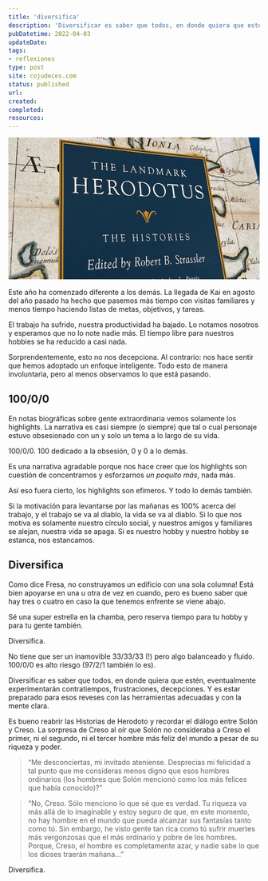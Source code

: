```yaml
---
title: 'diversifica'
description: 'Diversificar es saber que todos, en donde quiera que estén, eventualmente experimentarán contratiempos, frustraciones, decepciones. Y es estar preparado para esos reveses con las herramientas adecuadas y con la mente clara.'
pubDatetime: 2022-04-03
updateDate: 
tags: 
- reflexiones
type: post
site: cojudeces.com
status: published
url: 
created: 
completed: 
resources:
---
```

![](../../assets/images/2022/2022-04-Herodotus.jpeg)

Este año ha comenzado diferente a los demás. La llegada de Kai en agosto del año pasado ha hecho que pasemos más tiempo con visitas familiares y menos tiempo haciendo listas de metas, objetivos, y tareas.

El trabajo ha sufrido, nuestra productividad ha bajado. Lo notamos nosotros y esperamos que no lo note nadie más. El tiempo libre para nuestros hobbies se ha reducido a casi nada.

Sorprendentemente, esto no nos decepciona. Al contrario: nos hace sentir que hemos adoptado un enfoque inteligente. Todo esto de manera involuntaria, pero al menos observamos lo que está pasando.

## 100/0/0

En notas biográficas sobre gente extraordinaria vemos solamente los highlights. La narrativa es casi siempre (o siempre) que tal o cual personaje estuvo obsesionado con un y solo un tema a lo largo de su vida.

100/0/0. 100 dedicado a la obsesión, 0 y 0 a lo demás.

Es una narrativa agradable porque nos hace creer que los highlights son cuestión de concentrarnos y esforzarnos _un poquito más_, nada más.

Así eso fuera cierto, los highlights son efímeros. Y todo lo demás también.

Si la motivación para levantarse por las mañanas es 100% acerca del trabajo, y el trabajo se va al diablo, la vida se va al diablo. Si lo que nos motiva es solamente nuestro círculo social, y nuestros amigos y familiares se alejan, nuestra vida se apaga. Si es nuestro hobby y nuestro hobby se estanca, nos estancamos.

## Diversifica

Como dice Fresa, no construyamos un edificio con una sola columna! Está bien apoyarse en una u otra de vez en cuando, pero es bueno saber que hay tres o cuatro en caso la que tenemos enfrente se viene abajo.

Sé una super estrella en la chamba, pero reserva tiempo para tu hobby y para tu gente también.

Diversifica.

No tiene que ser un inamovible 33/33/33 (!) pero algo balanceado y fluido. 100/0/0 es alto riesgo (97/2/1 también lo es).

Diversificar es saber que todos, en donde quiera que estén, eventualmente experimentarán contratiempos, frustraciones, decepciones. Y es estar preparado para esos reveses con las herramientas adecuadas y con la mente clara.

Es bueno reabrir las Historias de Herodoto y recordar el diálogo entre Solón y Creso. La sorpresa de Creso al oír que Solón no consideraba a Creso el primer, ni el segundo, ni el tercer hombre más feliz del mundo a pesar de su riqueza y poder.

> “Me desconciertas, mi invitado ateniense. Desprecias mi felicidad a tal punto que me consideras menos digno que esos hombres ordinarios (los hombres que Solón mencionó como los más felices que había conocido)?”

> “No, Creso. Sólo menciono lo que sé que es verdad. Tu riqueza va más allá de lo imaginable y estoy seguro de que, en este momento, no hay hombre en el mundo que pueda alcanzar sus fantasías tanto como tú. Sin embargo, he visto gente tan rica como tú sufrir muertes más vergonzosas que el más ordinario y pobre de los hombres. Porque, Creso, el hombre es completamente azar, y nadie sabe lo que los dioses traerán mañana...”

Diversifica.
